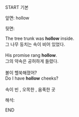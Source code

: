START
기본

앞면:
hollow


뒷면:
<div><div>The tree trunk was <strong>hollow</strong> inside. </div><div><div>그 나무 둥치는 속이 비어 있었다.</div></div></div><div><br></div><div><div>His promise rang <strong>hollow</strong>. </div><div><div>그의 약속은 공허하게 들렸다.</div></div></div><div><br></div><div><div><div>볼이 핼쑥해졌어?</div></div><div><div>Do I have <strong>hollow</strong> cheeks?</div></div></div><div><br></div><div>속이 빈 , 오목한 , 움푹한 곳</div>


해석:

END
